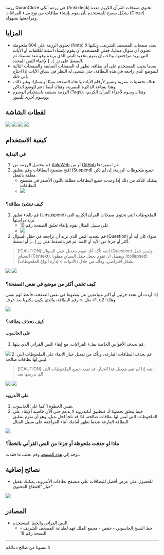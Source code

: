 رزمة QuranCloze هي رزمة أنكي (Anki deck) تحتوي صفحات القرآن الكريم معدة بشكل يسمح للمستخدم بأن يقوم بإنشاء بطاقات من نوع ملء الفراغات (Cloze) ومراجعتها بسهولة.
## المزايا
- تحتوي الرزمة على 604 ملحوظة (Note) بعدد صفحات المصحف الشريف، ولكنها لا تحتوي أي سؤال مبدئيا، فعلى المستخدم أن يقوم بإنشاء أسئلة للكلمات أو الآيات التي يريد مراجعتها، وذلك بأن يقوم بتحديد النص الذي يريده وهو معد مسبقا، ثم الضغط على زر [...] لإخفاء النص المحدد.
- بعدما يجيب المستخدم على أي بطاقة، تظهر له الصفحات السابقة والصفحات التالية للموضع الذي راجعه في هذه البطاقة، حتى يتسنى له النظر في سياق الآيات إذا احتاج إلى ذلك.
- هناك تحسينات بصرية وتمييز لأرقام الآيات واتجاه الصفحة يمينًا أو يسارًا، وغير ذلك، وهذا يساعد الذاكرة البصرية، وهناك أيضا دعم للوضع الداكن.
- الرزمة منظمة باستخدام الوسوم (Tags)، وهناك وسوم لأجزاء القرآن الكريم، ووسوم أخرى للسور.
## لقطات الشاشة
![](screenshots/front_light.png)
![](screenshots/front_dark.png)
![](screenshots/back_dark.png)
![](screenshots/context.gif)
## كيفية الاستخدام
### في البداية
1. قم بتحميل الرزمة من [AnkiWeb](https://ankiweb.net/shared/info/555820561) أو من [GitHub](https://github.com/ah-hamed/QuranCloze/releases) ثم استوردها.
2. افتح متصفح البطاقات وقم بتعليق (Suspend) جميع ملحوظات الرزمة، إن لم تكن معلقة بالفعل.
	- يمكنك التأكد من ذلك إذا وجدت جميع البطاقات مظللة باللون الأصفر في متصفح البطاقات 
	- ![](screenshots/suspend_all.png)
### كيف تنشئ بطاقة؟
1. قم بإلغاء تعليق (Unsuspend) الملحوظات التي تحتوي صفحات القرآن الكريم التي تريد دراستها.
	- على سبيل المثال نقوم بإلغاء تعليق الصفحة رقم 10 
	- ![](screenshots/unsuspend.png)
2. قم بتحديد النص الذي تريد أن تراجعه في حقل السؤال (Question) سواء كان آية أو أكثر أو جزءا من الآية أو كلمة، ثم قم بالضغط على زر [...] أو اضغط. 

> [!CAUTION] انتبه
> تأكد أنك تقوم بتعديل حقل السؤال (Question) وليس حقل السياق (Context). ويفضل أن تقوم بجعل حقل السياق مطويا (collapsed) بشكل افتراضي، وذلك من خلال (الأدوات > إدارة أنواع الملحوظات)

![](screenshots/create_a_cloze.png)
![](screenshots/created_cloze.png)
### كيف تخفي أكثر من موضع في نفس الصفحة؟
إذا أردت أن تحدد جزئين أو أكثر متباعدين عن بعضهما في نفس الصفحة، فأعط لهم نفس رقم البطاقة، والذي يكون مكتوبا بعد حرف c، مثل c1, c2 وهكذا.

![](screenshots/multiple_in_one.png)
### كيف تحذف بطاقة؟
#### على الحاسوب
1. قم بحذف الأقواس الخاصة بملء الفراغات، مع إبقاء النص القرآني الذي بينها.

![](screenshots/delete_a_card.png)
2. قم بحذف البطاقات الفارغة، وتأكد من تفعيل خيار الإبقاء على الملحوظات التي ليس لها بطاقات صالحة.

> [!CAUTION] انتبه
> إذا لم تقم بتفعيل هذا الخيار، قد تفقد جميع الملحوظات التي لم تدرسها بعد!

![](screenshots/find_empty.png)
![](screenshots/delete_empty.png)
#### على الأندرويد
1. نفس الخطوة 1 كما على الحاسوب.
2. فيما يتعلق بخطوة 2، فتطبيق أنكيدرويد لا يدعم حتى الآن خاصية الإبقاء على الملحوظات التي ليس لها بطاقات صالحة، لذا قد نلجأ لحل بديل، وهو أن تقوم بتعليق البطاقة الفارغة عندما تظهر أمامك أثناء المراجعة على سبيل المثال

![](screenshots/suspend_empty.png)
### ماذا لو حذفت ملحوظة أو جزءا من النص القرآني بالخطأ؟
توجه إلى [هذه الصفحة](https://htmlpreview.github.io/?https://github.com/ah-hamed/QuranCloze/blob/main/copy_a_page.html) وقم بجلب ما فقدت.
## نصائح إضافية
- للحصول على عرض أفضل للبطاقات على متصفح بطاقات الأندرويد، يمكنك تفعيل خيار "اقتطاع المحتوى"

![](screenshots/truncate_ankidroid_browser.png)
## المصادر
- النص القرآني والخط المستخدم:
	- خط النسخ الحاسوبي - حفص - مجمع الملك فهد لطباعة المصحف الشريف - النسخة رقم 18

---

لا تنسونا من صالح دعائكم